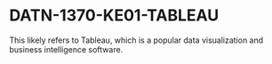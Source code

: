 # DATN-1370-KE01-TABLEAU
This likely refers to Tableau, which is a popular data visualization and business intelligence software.
